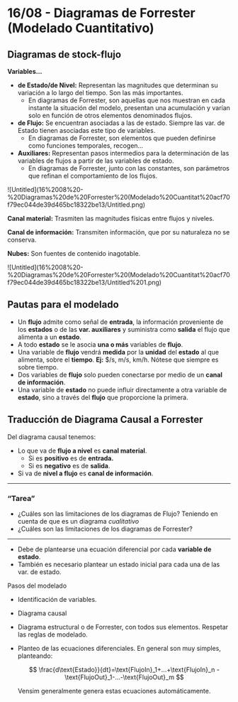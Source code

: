 # 16/08 - Diagramas de Forrester (Modelado Cuantitativo)

## Diagramas de stock-flujo

**Variables…**

- **de Estado/de Nivel:** Representan las magnitudes que determinan su variación a lo largo del tiempo. Son las más importantes.
    - En diagramas de Forrester, son aquellas que nos muestran en cada instante la situación del modelo, presentan una acumulación y varían solo en función de otros elementos denominados flujos.
- **de Flujo:** Se encuentran asociadas a las de estado. Siempre las var. de Estado tienen asociadas este tipo de variables.
    - En diagramas de Forrester, son elementos que pueden definirse como funciones temporales, recogen…
- **Auxiliares:** Representan pasos intermedios para la determinación de las variables de flujos a partir de las variables de estado.
    - En diagramas de Forrester, junto con las constantes, son parámetros que refinan el comportamiento de los flujos.

![Untitled](16%2008%20-%20Diagramas%20de%20Forrester%20(Modelado%20Cuantitat%20acf70f79ec044de39d465bc18322be13/Untitled.png)

**Canal material:** Trasmiten las magnitudes físicas entre flujos y niveles.

**Canal de información:** Transmiten información, que por su naturaleza no se conserva.

**Nubes:** Son fuentes de contenido inagotable.

![Untitled](16%2008%20-%20Diagramas%20de%20Forrester%20(Modelado%20Cuantitat%20acf70f79ec044de39d465bc18322be13/Untitled%201.png)

## Pautas para el modelado

- Un **flujo** admite como señal de **entrada**, la información proveniente de los **estados** o de las **var. auxiliares** y suministra como **salida** el flujo que alimenta a un **estado**.
- A todo **estado** se le asocia **una o más** variables de **flujo**.
- Una variable de **flujo** vendrá **medida** por la **unidad** del **estado** al que alimenta, sobre el **tiempo**. **Ej:** $/s, m/s, km/h. Nótese que siempre es sobre tiempo.
- Dos variables de **flujo** solo pueden conectarse por medio de un **canal de información**.
- Una variable de **estado** no puede influir directamente a otra variable de **estado**, sino a través del **flujo** que proporcione la primera.

## Traducción de Diagrama Causal a Forrester

Del diagrama causal tenemos:

- Lo que va de **flujo a nivel** es **canal material**.
    - Si es **positivo** es de **entrada.**
    - Si es **negativo** es de **salida**.
- Si va de **nivel a flujo** es **canal de información**.

---

### **“Tarea”**

- ¿Cuáles son las limitaciones de los diagramas de Flujo? Teniendo en cuenta de que es un diagrama *cualitativo*
- ¿Cuáles son las limitaciones de los diagramas de Forrester?

---

- Debe de plantearse una ecuación diferencial por cada **variable de estado**.
- También es necesario plantear un estado inicial para cada una de las var. de estado.

Pasos del modelado

- Identificación de variables.
- Diagrama causal
- Diagrama estructural o de Forrester, con todos sus elementos. Respetar las reglas de modelado.
- Planteo de las ecuaciones diferenciales. En general son muy simples, planteando:
    
    $$
    \frac{d\text{Estado}}{dt}=\text{FlujoIn}_1+...+\text{FlujoIn}_n -\text{FlujoOut}_1-...-\text{FlujoOut}_m
    $$
    
    Vensim generalmente genera estas ecuaciones automáticamente.